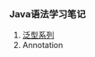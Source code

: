 ### Java语法学习笔记
1. [泛型系列](https://github.com/bigconvience/java_note/wiki#%E7%B1%BB%E5%9E%8B%E6%93%A6%E9%99%A4)
2. Annotation

